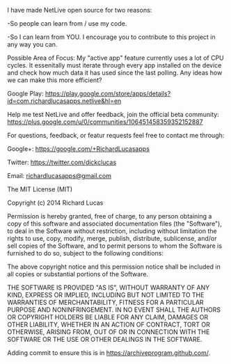 I have made NetLive open source for two reasons:

-So people can learn from / use my code.

-So I can learn from YOU. I encourage you to contribute to this project in any way you can.

Possible Area of Focus: My "active app" feature currently uses a lot of CPU cycles. It essenitally must iterate through every app installed on the device and check how much data it has used since the last polling. Any ideas how we can make this more efficient?

Google Play: https://play.google.com/store/apps/details?id=com.richardlucasapps.netlive&hl=en

Help me test NetLive and offer feedback, join the official beta community: https://plus.google.com/u/0/communities/106451458359352152887

For questions, feedback, or featur requests feel free to contact me through:

Google+: https://google.com/+RichardLucasapps

Twitter: https://twitter.com/dickclucas

Email: richardlucasapps@gmail.com

The MIT License (MIT)

Copyright (c) 2014 Richard Lucas

Permission is hereby granted, free of charge, to any person obtaining a copy of this software and associated documentation files (the "Software"), to deal in the Software without restriction, including without limitation the rights to use, copy, modify, merge, publish, distribute, sublicense, and/or sell copies of the Software, and to permit persons to whom the Software is furnished to do so, subject to the following conditions:

The above copyright notice and this permission notice shall be included in all copies or substantial portions of the Software.

THE SOFTWARE IS PROVIDED "AS IS", WITHOUT WARRANTY OF ANY KIND, EXPRESS OR IMPLIED, INCLUDING BUT NOT LIMITED TO THE WARRANTIES OF MERCHANTABILITY, FITNESS FOR A PARTICULAR PURPOSE AND NONINFRINGEMENT. IN NO EVENT SHALL THE AUTHORS OR COPYRIGHT HOLDERS BE LIABLE FOR ANY CLAIM, DAMAGES OR OTHER LIABILITY, WHETHER IN AN ACTION OF CONTRACT, TORT OR OTHERWISE, ARISING FROM, OUT OF OR IN CONNECTION WITH THE SOFTWARE OR THE USE OR OTHER DEALINGS IN THE SOFTWARE.


Adding commit to ensure this is in https://archiveprogram.github.com/.
